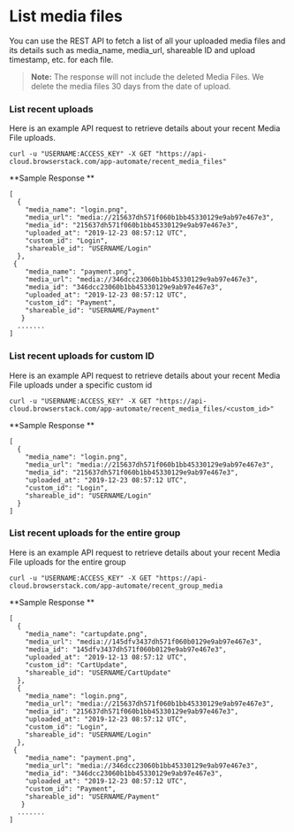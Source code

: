 # List media files
You can use the REST API to fetch a list of all your uploaded media files and its details such as media_name, media_url, shareable ID and upload timestamp, etc. for each file. 

> **Note:** The response will not include the deleted Media Files. We delete the media files 30 days from the date of upload.

### List recent uploads
Here is an example API request to retrieve details about your recent Media File uploads.
```
curl -u "USERNAME:ACCESS_KEY" -X GET "https://api-cloud.browserstack.com/app-automate/recent_media_files"
```
**Sample Response **
```
[
  {
    "media_name": "login.png",
    "media_url": "media://215637dh571f060b1bb45330129e9ab97e467e3",
    "media_id": "215637dh571f060b1bb45330129e9ab97e467e3",
    "uploaded_at": "2019-12-23 08:57:12 UTC",
    "custom_id": "Login",
    "shareable_id": "USERNAME/Login"
  },
 {
    "media_name": "payment.png",
    "media_url": "media://346dcc23060b1bb45330129e9ab97e467e3",
    "media_id": "346dcc23060b1bb45330129e9ab97e467e3",
    "uploaded_at": "2019-12-23 08:57:12 UTC",
    "custom_id": "Payment",
    "shareable_id": "USERNAME/Payment"
   }
  .......
]
```

### List recent uploads for custom ID
Here is an example API request to retrieve details about your recent Media File uploads under a specific custom id
```
curl -u "USERNAME:ACCESS_KEY" -X GET "https://api-cloud.browserstack.com/app-automate/recent_media_files/<custom_id>"
```
**Sample Response **
```
[
  {
    "media_name": "login.png",
    "media_url": "media://215637dh571f060b1bb45330129e9ab97e467e3",
    "media_id": "215637dh571f060b1bb45330129e9ab97e467e3",
    "uploaded_at": "2019-12-23 08:57:12 UTC",
    "custom_id": "Login",
    "shareable_id": "USERNAME/Login"
  }
]
```

### List recent uploads for the entire group
Here is an example API request to retrieve details about your recent Media File uploads for the entire group
```
curl -u "USERNAME:ACCESS_KEY" -X GET "https://api-cloud.browserstack.com/app-automate/recent_group_media
```
**Sample Response **
```
[
  {
    "media_name": "cartupdate.png",
    "media_url": "media://145dfv3437dh571f060b0129e9ab97e467e3",
    "media_id": "145dfv3437dh571f060b0129e9ab97e467e3",
    "uploaded_at": "2019-12-13 08:57:12 UTC",
    "custom_id": "CartUpdate",
    "shareable_id": "USERNAME/CartUpdate"
  },
  {
    "media_name": "login.png",
    "media_url": "media://215637dh571f060b1bb45330129e9ab97e467e3",
    "media_id": "215637dh571f060b1bb45330129e9ab97e467e3",
    "uploaded_at": "2019-12-23 08:57:12 UTC",
    "custom_id": "Login",
    "shareable_id": "USERNAME/Login"
  },
 {
    "media_name": "payment.png",
    "media_url": "media://346dcc23060b1bb45330129e9ab97e467e3",
    "media_id": "346dcc23060b1bb45330129e9ab97e467e3",
    "uploaded_at": "2019-12-23 08:57:12 UTC",
    "custom_id": "Payment",
    "shareable_id": "USERNAME/Payment"
   }
  .......
]
```

